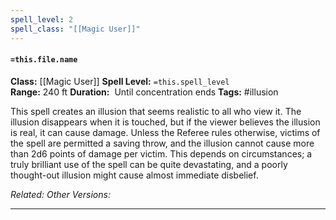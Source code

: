 ```yaml
---
spell_level: 2
spell_class: "[[Magic User]]"
---
```


#### `=this.file.name`

**Class:** [[Magic User]]
**Spell Level:** `=this.spell_level`  
**Range:** 240 ft
**Duration:**  Until concentration ends
**Tags:** #illusion

This spell creates an illusion that seems realistic to all who view it. The illusion disappears when it is touched, but if the viewer believes the illusion is real, it can cause damage. Unless the Referee rules otherwise, victims of the spell are permitted a saving throw, and the illusion cannot cause more than 2d6 points of damage per victim. This depends on circumstances; a truly brilliant use of the spell can be quite devastating, and a poorly thought-out illusion might cause almost immediate disbelief.

*Related:* 
*Other Versions:*
___
